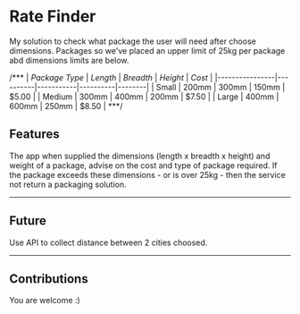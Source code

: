 # Rate Finder #

My solution to check what package the user will need after choose dimensions.
Packages so we've placed an upper limit of 25kg per package abd dimensions limits are below.

/***
| _Package Type_ | _Length_ | _Breadth_ | _Height_ | _Cost_ |
|----------------|----------|-----------|----------|--------|
| Small          | 200mm    | 300mm     | 150mm    | $5.00  |
| Medium         | 300mm    | 400mm     | 200mm    | $7.50  |
| Large          | 400mm    | 600mm     | 250mm    | $8.50  |
***/

## Features ##
The app when supplied the dimensions (length x breadth x height) and weight of a package, advise on the cost and type of package required. If the package exceeds these dimensions - or is over 25kg - then the service not return a packaging solution.

---

## Future ##

Use API to collect distance between 2 cities choosed.

---

## Contributions ##
You are welcome :)
